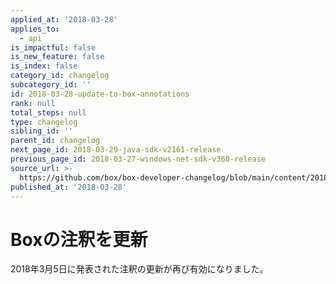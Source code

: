 ```yaml
---
applied_at: '2018-03-28'
applies_to:
  - api
is_impactful: false
is_new_feature: false
is_index: false
category_id: changelog
subcategory_id: ''
id: 2018-03-28-update-to-box-annotations
rank: null
total_steps: null
type: changelog
sibling_id: ''
parent_id: changelog
next_page_id: 2018-03-29-java-sdk-v2161-release
previous_page_id: 2018-03-27-windows-net-sdk-v360-release
source_url: >-
  https://github.com/box/box-developer-changelog/blob/main/content/2018/03-28-update-to-box-annotations.md
published_at: '2018-03-28'
---
```

# Boxの注釈を更新

2018年3月5日に発表された注釈の更新が再び有効になりました。
